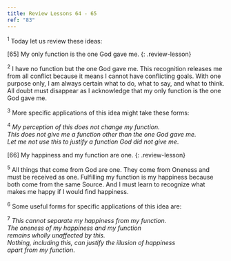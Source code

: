 ```yaml
---
title: Review Lessons 64 - 65
ref: "83"
---
```


<sup>1</sup> Today let us review these ideas:

\[65\] My only function is the one God gave me.
{: .review-lesson}

<sup>2</sup> I have no function but the one God gave me. This
recognition releases me from all conflict because it means I cannot have
conflicting goals. With one purpose only, I am always certain what to
do, what to say, and what to think. All doubt must disappear as I
acknowledge that my only function is the one God gave me.

<sup>3</sup> More specific applications of this idea might take these
forms:

<sup>4</sup> *My perception of this does not change my function.<br/>
This does not give me a function other than the one God gave me.<br/>
Let me not use this to justify a function God did not give me*.

\[66\] My happiness and my function are one.
{: .review-lesson}

<sup>5</sup> All things that come from God are one. They come from
Oneness and must be received as one. Fulfilling my function is my
happiness because both come from the same Source. And I must learn to
recognize what makes me happy if I would find happiness.

<sup>6</sup> Some useful forms for specific applications of this idea
are:

<sup>7</sup> *This cannot separate my happiness from my function.<br/>
The oneness of my happiness and my function<br/> remains wholly
unaffected by this.<br/> Nothing, including this, can justify the
illusion of happiness<br/> apart from my function*.

